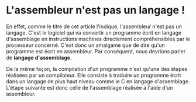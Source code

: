 # L'assembleur n'est pas un langage !

En effet, comme le titre de cet article l'indique, l'assembleur n'est pas un langage. C'est le logiciel qui va convertir un programme écrit en langage d'assemblage en instructions machines directement compréhensibles par le processeur concerné. C'est donc un amalgame que de dire qu'un programme est écrit en assembleur. Par conséquent, nous devrions parler de **langage d'assemblage**.

De la même façon, la compilation d'un programme n'est qu'une des étapes réalisées par un compilateur. Elle consiste à traduire un programme écrit dans un langage de plus haut niveau comme le C en langage d'assemblage. L'étape suivante est donc celle de l'assemblage réalisée à l'aide d'un assembleur.
